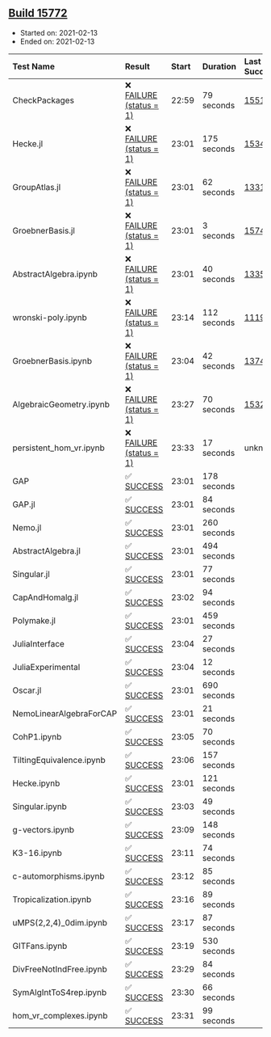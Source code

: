 ## [Build 15772](https://oscarci.mathematik.uni-kl.de/job/oscar/15772/)

* Started on: 2021-02-13
* Ended on: 2021-02-13

| Test Name    | Result | Start | Duration | Last Success | First Failure |
|:-------------|:-------|:------|:---------|:-------------|:--------------|
| CheckPackages | ❌ [FAILURE (status = 1)](https://oscarci.mathematik.uni-kl.de/job/oscar/15772/artifact/logs/build-15772/CheckPackages.log) | 22:59 | 79 seconds | [15514](https://oscarci.mathematik.uni-kl.de/job/oscar/15514/) | [15515](https://oscarci.mathematik.uni-kl.de/job/oscar/15515/) |
| Hecke.jl | ❌ [FAILURE (status = 1)](https://oscarci.mathematik.uni-kl.de/job/oscar/15772/artifact/logs/build-15772/Hecke.jl.log) | 23:01 | 175 seconds | [15344](https://oscarci.mathematik.uni-kl.de/job/oscar/15344/) | [15348](https://oscarci.mathematik.uni-kl.de/job/oscar/15348/) |
| GroupAtlas.jl | ❌ [FAILURE (status = 1)](https://oscarci.mathematik.uni-kl.de/job/oscar/15772/artifact/logs/build-15772/GroupAtlas.jl.log) | 23:01 | 62 seconds | [13311](https://oscarci.mathematik.uni-kl.de/job/oscar/13311/) | [13312](https://oscarci.mathematik.uni-kl.de/job/oscar/13312/) |
| GroebnerBasis.jl | ❌ [FAILURE (status = 1)](https://oscarci.mathematik.uni-kl.de/job/oscar/15772/artifact/logs/build-15772/GroebnerBasis.jl.log) | 23:01 | 3 seconds | [15745](https://oscarci.mathematik.uni-kl.de/job/oscar/15745/) | [15746](https://oscarci.mathematik.uni-kl.de/job/oscar/15746/) |
| AbstractAlgebra.ipynb | ❌ [FAILURE (status = 1)](https://oscarci.mathematik.uni-kl.de/job/oscar/15772/artifact/logs/build-15772/AbstractAlgebra.ipynb.log) | 23:01 | 40 seconds | [13355](https://oscarci.mathematik.uni-kl.de/job/oscar/13355/) | [13356](https://oscarci.mathematik.uni-kl.de/job/oscar/13356/) |
| wronski-poly.ipynb | ❌ [FAILURE (status = 1)](https://oscarci.mathematik.uni-kl.de/job/oscar/15772/artifact/logs/build-15772/wronski-poly.ipynb.log) | 23:14 | 112 seconds | [11192](https://oscarci.mathematik.uni-kl.de/job/oscar/11192/) | [11193](https://oscarci.mathematik.uni-kl.de/job/oscar/11193/) |
| GroebnerBasis.ipynb | ❌ [FAILURE (status = 1)](https://oscarci.mathematik.uni-kl.de/job/oscar/15772/artifact/logs/build-15772/GroebnerBasis.ipynb.log) | 23:04 | 42 seconds | [13748](https://oscarci.mathematik.uni-kl.de/job/oscar/13748/) | [13749](https://oscarci.mathematik.uni-kl.de/job/oscar/13749/) |
| AlgebraicGeometry.ipynb | ❌ [FAILURE (status = 1)](https://oscarci.mathematik.uni-kl.de/job/oscar/15772/artifact/logs/build-15772/AlgebraicGeometry.ipynb.log) | 23:27 | 70 seconds | [15322](https://oscarci.mathematik.uni-kl.de/job/oscar/15322/) | [15323](https://oscarci.mathematik.uni-kl.de/job/oscar/15323/) |
| persistent_hom_vr.ipynb | ❌ [FAILURE (status = 1)](https://oscarci.mathematik.uni-kl.de/job/oscar/15772/artifact/logs/build-15772/persistent_hom_vr.ipynb.log) | 23:33 | 17 seconds | unknown | unknown |
| GAP | ✅ [SUCCESS](https://oscarci.mathematik.uni-kl.de/job/oscar/15772/artifact/logs/build-15772/GAP.log) | 23:01 | 178 seconds |  |  |
| GAP.jl | ✅ [SUCCESS](https://oscarci.mathematik.uni-kl.de/job/oscar/15772/artifact/logs/build-15772/GAP.jl.log) | 23:01 | 84 seconds |  |  |
| Nemo.jl | ✅ [SUCCESS](https://oscarci.mathematik.uni-kl.de/job/oscar/15772/artifact/logs/build-15772/Nemo.jl.log) | 23:01 | 260 seconds |  |  |
| AbstractAlgebra.jl | ✅ [SUCCESS](https://oscarci.mathematik.uni-kl.de/job/oscar/15772/artifact/logs/build-15772/AbstractAlgebra.jl.log) | 23:01 | 494 seconds |  |  |
| Singular.jl | ✅ [SUCCESS](https://oscarci.mathematik.uni-kl.de/job/oscar/15772/artifact/logs/build-15772/Singular.jl.log) | 23:01 | 77 seconds |  |  |
| CapAndHomalg.jl | ✅ [SUCCESS](https://oscarci.mathematik.uni-kl.de/job/oscar/15772/artifact/logs/build-15772/CapAndHomalg.jl.log) | 23:02 | 94 seconds |  |  |
| Polymake.jl | ✅ [SUCCESS](https://oscarci.mathematik.uni-kl.de/job/oscar/15772/artifact/logs/build-15772/Polymake.jl.log) | 23:01 | 459 seconds |  |  |
| JuliaInterface | ✅ [SUCCESS](https://oscarci.mathematik.uni-kl.de/job/oscar/15772/artifact/logs/build-15772/JuliaInterface.log) | 23:04 | 27 seconds |  |  |
| JuliaExperimental | ✅ [SUCCESS](https://oscarci.mathematik.uni-kl.de/job/oscar/15772/artifact/logs/build-15772/JuliaExperimental.log) | 23:04 | 12 seconds |  |  |
| Oscar.jl | ✅ [SUCCESS](https://oscarci.mathematik.uni-kl.de/job/oscar/15772/artifact/logs/build-15772/Oscar.jl.log) | 23:01 | 690 seconds |  |  |
| NemoLinearAlgebraForCAP | ✅ [SUCCESS](https://oscarci.mathematik.uni-kl.de/job/oscar/15772/artifact/logs/build-15772/NemoLinearAlgebraForCAP.log) | 23:01 | 21 seconds |  |  |
| CohP1.ipynb | ✅ [SUCCESS](https://oscarci.mathematik.uni-kl.de/job/oscar/15772/artifact/logs/build-15772/CohP1.ipynb.log) | 23:05 | 70 seconds |  |  |
| TiltingEquivalence.ipynb | ✅ [SUCCESS](https://oscarci.mathematik.uni-kl.de/job/oscar/15772/artifact/logs/build-15772/TiltingEquivalence.ipynb.log) | 23:06 | 157 seconds |  |  |
| Hecke.ipynb | ✅ [SUCCESS](https://oscarci.mathematik.uni-kl.de/job/oscar/15772/artifact/logs/build-15772/Hecke.ipynb.log) | 23:01 | 121 seconds |  |  |
| Singular.ipynb | ✅ [SUCCESS](https://oscarci.mathematik.uni-kl.de/job/oscar/15772/artifact/logs/build-15772/Singular.ipynb.log) | 23:03 | 49 seconds |  |  |
| g-vectors.ipynb | ✅ [SUCCESS](https://oscarci.mathematik.uni-kl.de/job/oscar/15772/artifact/logs/build-15772/g-vectors.ipynb.log) | 23:09 | 148 seconds |  |  |
| K3-16.ipynb | ✅ [SUCCESS](https://oscarci.mathematik.uni-kl.de/job/oscar/15772/artifact/logs/build-15772/K3-16.ipynb.log) | 23:11 | 74 seconds |  |  |
| c-automorphisms.ipynb | ✅ [SUCCESS](https://oscarci.mathematik.uni-kl.de/job/oscar/15772/artifact/logs/build-15772/c-automorphisms.ipynb.log) | 23:12 | 85 seconds |  |  |
| Tropicalization.ipynb | ✅ [SUCCESS](https://oscarci.mathematik.uni-kl.de/job/oscar/15772/artifact/logs/build-15772/Tropicalization.ipynb.log) | 23:16 | 89 seconds |  |  |
| uMPS(2,2,4)_0dim.ipynb | ✅ [SUCCESS](https://oscarci.mathematik.uni-kl.de/job/oscar/15772/artifact/logs/build-15772/uMPS-2-2-4-_0dim.ipynb.log) | 23:17 | 87 seconds |  |  |
| GITFans.ipynb | ✅ [SUCCESS](https://oscarci.mathematik.uni-kl.de/job/oscar/15772/artifact/logs/build-15772/GITFans.ipynb.log) | 23:19 | 530 seconds |  |  |
| DivFreeNotIndFree.ipynb | ✅ [SUCCESS](https://oscarci.mathematik.uni-kl.de/job/oscar/15772/artifact/logs/build-15772/DivFreeNotIndFree.ipynb.log) | 23:29 | 84 seconds |  |  |
| SymAlgIntToS4rep.ipynb | ✅ [SUCCESS](https://oscarci.mathematik.uni-kl.de/job/oscar/15772/artifact/logs/build-15772/SymAlgIntToS4rep.ipynb.log) | 23:30 | 66 seconds |  |  |
| hom_vr_complexes.ipynb | ✅ [SUCCESS](https://oscarci.mathematik.uni-kl.de/job/oscar/15772/artifact/logs/build-15772/hom_vr_complexes.ipynb.log) | 23:31 | 99 seconds |  |  |
